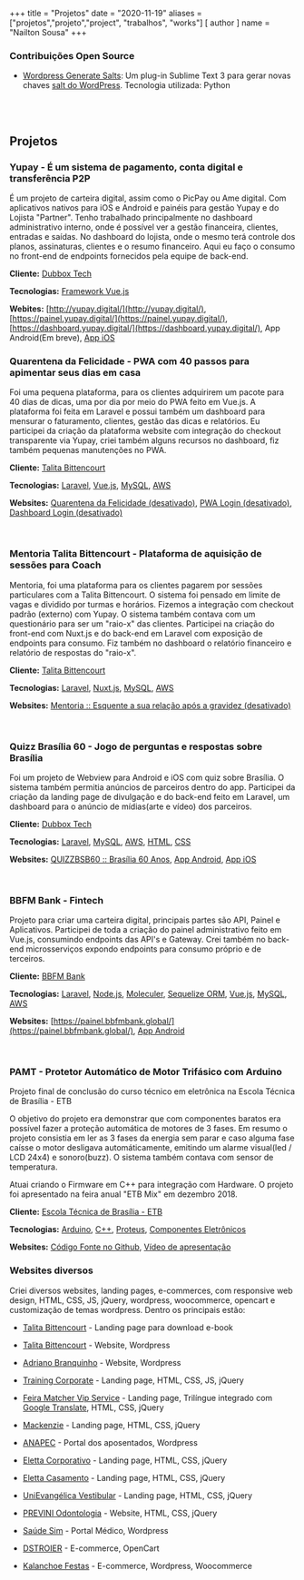 +++
title = "Projetos"
date = "2020-11-19"
aliases = ["projetos","projeto","project", "trabalhos", "works"]
[ author ]
  name = "Nailton Sousa"
+++

### **Contribuições Open Source**

-   [Wordpress Generate Salts](https://github.com/tatemz/WordPress-Generate-Salts/pull/3): Um plug-in Sublime Text 3 para gerar novas chaves [salt do WordPress](https://api.wordpress.org/secret-key/1.1/salt/). Tecnologia utilizada: Python


<br>  
<br>


## Projetos

  
  

### **Yupay - É um sistema de pagamento, conta digital e transferência P2P**

  

É um projeto de carteira digital, assim como o PicPay ou Ame digital. Com aplicativos nativos para iOS e Android e painéis para gestão Yupay e do Lojista "Partner". Tenho trabalhado principalmente no dashboard administrativo interno, onde é possível ver a gestão financeira, clientes, entradas e saídas. No dashboard do lojista, onde o mesmo terá controle dos planos, assinaturas, clientes e o resumo financeiro. Aqui eu faço o consumo no front-end de endpoints fornecidos pela equipe de back-end.

  

**Cliente:** [Dubbox Tech](https://dubbox.com.br/)

**Tecnologias:** [Framework Vue.js](https://vuejs.org/)

**Webites:** [http://yupay.digital/](http://yupay.digital/), [https://painel.yupay.digital/](https://painel.yupay.digital/), [https://dashboard.yupay.digital/](https://dashboard.yupay.digital/), App Android(Em breve), [App iOS](https://testflight.apple.com/join/pyAhwIWH) <br>

### **Quarentena da Felicidade - PWA com 40 passos para apimentar seus dias em casa**   

  

Foi uma pequena plataforma, para os clientes adquirirem um pacote para 40 dias de dicas, uma por dia por meio do PWA feito em Vue.js. A plataforma foi feita em Laravel e possui também um dashboard para mensurar o faturamento, clientes, gestão das dicas e relatórios. Eu participei da criação da plataforma website com integração do checkout transparente via Yupay, criei também alguns recursos no dashboard, fiz também pequenas manutenções no PWA.

  

**Cliente:** [Talita Bittencourt](https://talitabittencourt.com/)

**Tecnologias:** [Laravel](https://laravel.com/), [Vue.js](https://vuejs.org/), [MySQL](https://www.mysql.com/), [AWS](https://aws.amazon.com/pt/)

**Websites:** [Quarentena da Felicidade (desativado)](https://www.quarentenadafelicidade.com.br/), [PWA Login (desativado)](http://quarentenadafelicidade.com.br/login), [Dashboard Login (desativado)](http://dashboard.quarentenadafelicidade.com.br/)

<br> 

### **Mentoria Talita Bittencourt - Plataforma de aquisição de sessões para Coach**

  

Mentoria, foi uma plataforma para os clientes pagarem por sessões particulares com a Talita Bittencourt. O sistema foi pensado em limite de vagas e dividido por turmas e horários. Fizemos a integração com checkout padrão (externo) com Yupay. O sistema também contava com um questionário para ser um "raio-x" das clientes. Participei na criação do front-end com Nuxt.js e do back-end em Laravel com exposição de endpoints para consumo. Fiz também no dashboard o relatório financeiro e relatório de respostas do "raio-x".
  

**Cliente:** [Talita Bittencourt](https://talitabittencourt.com/)

**Tecnologias:** [Laravel](https://laravel.com/), [Nuxt.js](https://nuxtjs.org/), [MySQL](https://www.mysql.com/), [AWS](https://aws.amazon.com/pt/)

**Websites:** [Mentoria :: Esquente a sua relação após a gravidez (desativado)](http://mentoria.talitabittencourt.com/)

 <br> 

### **Quizz Brasília 60 - Jogo de perguntas e respostas sobre Brasília**

Foi um projeto de Webview para Android e iOS com quiz sobre Brasília. O sistema também permitia anúncios de parceiros dentro do app. Participei da criação da landing page de divulgação e do back-end feito em Laravel, um dashboard para o anúncio de mídias(arte e vídeo) dos parceiros.

  
**Cliente:** [Dubbox Tech](http://dubbox.com.br/)

**Tecnologias:**  [Laravel](https://laravel.com/), [MySQL](https://www.mysql.com/), [AWS](https://aws.amazon.com/pt/), [HTML](https://pt.wikipedia.org/wiki/HTML), [CSS](https://pt.wikipedia.org/wiki/Cascading_Style_Sheets)

**Websites:** [QUIZZBSB60 :: Brasília 60 Anos](https://quizzbsb60.com.br/), [App Android](https://play.google.com/store/apps/details?id=br.com.dubbox.quizbrasilia60), [App iOS](https://apps.apple.com/us/app/quizzbsb60/id1508395995?l=pt&ls=1)

<br>  

### **BBFM Bank - Fintech**

Projeto para criar uma carteira digital, principais partes são API, Painel e Aplicativos. Participei de toda a criação do painel administrativo feito em Vue.js, consumindo endpoints das API's e Gateway. Crei também no back-end microsserviços expondo endpoints para consumo próprio e de terceiros.

  
**Cliente:** [BBFM Bank](https://bbfmbank.global/)

**Tecnologias:** [Laravel](laravel.com), [Node.js](https://nodejs.org/), [Moleculer](https://moleculer.services/), [Sequelize ORM](https://sequelize.org/), [Vue.js](https://vuejs.org/), [MySQL](https://www.mysql.com/), [AWS](https://aws.amazon.com/pt/)

**Websites:** [https://painel.bbfmbank.global/](https://painel.bbfmbank.global/), [App Android](https://play.google.com/store/apps/details?id=com.bbfm.bank)

<br>  

### **PAMT - Protetor Automático de Motor Trifásico com Arduino**

Projeto final de conclusão do curso técnico em eletrônica na Escola Técnica de Brasília - ETB

O objetivo do projeto era demonstrar que com componentes baratos era possível fazer a proteção automática de motores de 3 fases. Em resumo o projeto consistia em ler as 3 fases da energia sem parar e caso alguma fase caísse o motor desligava automáticamente, emitindo um alarme visual(led / LCD 24x4) e sonoro(buzz). O sistema também contava com sensor de temperatura.


Atuai criando o Firmware em C++ para integração com Hardware. O projeto foi apresentado na feira anual "ETB Mix" em dezembro 2018.
 
**Cliente:** [Escola Técnica de Brasília - ETB](etb.com.br)

**Tecnologias:** [Arduino](https://www.arduino.cc/), [C++](https://pt.wikipedia.org/wiki/C++), [Proteus](https://www.labcenter.com/), [Componentes Eletrônicos](https://pt.wikipedia.org/wiki/Componente_eletr%C3%B4nico)

**Websites:** [Código Fonte no Github](https://github.com/nailton/pamt), [Vídeo de apresentação](https://drive.google.com/file/d/1i6W47nZ4iTMxc1f4_ZX2jFc_9uitt49Z/view?usp=sharing)


### Websites diversos

  

Criei diversos websites, landing pages, e-commerces, com responsive web design, HTML, CSS, JS, jQuery, wordpress, woocommerce, opencart e customização de temas wordpress. Dentro os principais estão:

  

-   [Talita Bittencourt](http://talitabittencourt.com/ebook/) - Landing page para download e-book
    
-   [Talita Bittencourt](http://talitabittencourt.com/) - Website, Wordpress
    
-   [Adriano Branquinho](https://www.adrianobranquinho.adv.br/) - Website, Wordpress
    
-   [Training Corporate](http://homologa.almaage.com.br/mfsaude/) - Landing page, HTML, CSS, JS, jQuery
    
-   [Feira Matcher Vip Service](https://feiramatcher.vipserviceclub.com.br/) - Landing page, Trilíngue integrado com [Google Translate](https://translate.google.com/intl/pt-BR/about/forbusiness/), HTML, CSS, jQuery
    
-   [Mackenzie](http://mackenzie.almaage.com.br/) - Landing page, HTML, CSS, jQuery
    
-   [ANAPEC](http://anapec.org.br/) - Portal dos aposentados, Wordpress
    
-   [Eletta Corporativo](http://homologa.almaage.com.br/elettacorporativo/) - Landing page, HTML, CSS, jQuery
    
-   [Eletta Casamento](http://homologa.almaage.com.br/elettacasamento/) - Landing page, HTML, CSS, jQuery
    
-   [UniEvangélica Vestibular](http://www.unievangelica.edu.br/vestibular) - Landing page, HTML, CSS, jQuery
    
-   [PREVINI Odontologia](http://previniodontologia.com.br/) - Website, HTML, CSS, jQuery
    
-   [Saúde Sim](https://www.saudesim.med.br/) - Portal Médico, Wordpress
    
-   [DSTROIER](http://dstroier.com.br/) - E-commerce, OpenCart
    
-   [Kalanchoe Festas](http://www.kalanchoefestas.com.br/) - E-commerce, Wordpress, Woocommerce